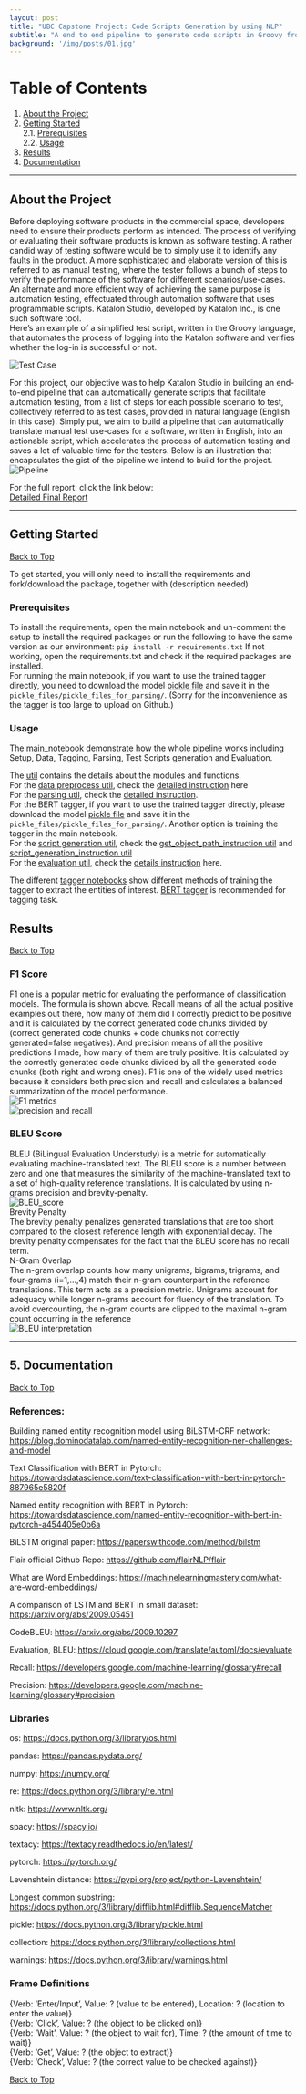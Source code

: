```yaml
---
layout: post
title: "UBC Capstone Project: Code Scripts Generation by using NLP"
subtitle: "A end to end pipeline to generate code scripts in Groovy from English instructions written by customers to accelerate software testing"
background: '/img/posts/01.jpg'
---
```


# Table of Contents  
<!--ts-->
   1. [About the Project](#about-the-project)
   2. [Getting Started](#getting-started)  
        2.1. [Prerequisites](#prerequisites)  
        2.2. [Usage](#usage)  
   3. [Results](#results)  
   4. [Documentation](#documentation)   
<!--te-->

---
## About the Project

Before deploying software products in the commercial space, developers need to ensure their products perform as intended. The process of verifying or evaluating their software products is known as software testing. A rather candid way of testing software would be to simply use it to identify any faults in the product. A more sophisticated and elaborate version of this is referred to as manual testing, where the tester follows a bunch of steps to verify the performance of the software for different scenarios/use-cases. An alternate and more efficient way of achieving the same purpose is automation testing, effectuated through automation software that uses programmable scripts. Katalon Studio, developed by Katalon Inc., is one such software tool.  
Here’s an example of a simplified test script, written in the Groovy language, that automates the process of logging into the Katalon software and verifies whether the log-in is successful or not.

![Test Case](/img/posts-katalon/pipeline1.png)

For this project, our objective was to help Katalon Studio in building an end-to-end pipeline that can automatically generate scripts that facilitate automation testing, from a list of steps for each possible scenario to test, collectively referred to as test cases, provided in natural language (English in this case). 
Simply put, we aim to build a pipeline that can automatically translate manual test use-cases for a software, written in English, into an actionable script, which accelerates the process of automation testing and saves a lot of valuable time for the testers.  Below is an illustration that encapsulates the gist of the pipeline we intend to build for the project.
![Pipeline](/img/posts-katalon/pipeline2.jpg)

For the full report: click the link below: <br>
[Detailed Final Report](https://github.com/lizhiyidaniel/katalon/blob/main/Final%20Report%20-%20Katalon.pdf)

---
##  Getting Started
[Back to Top](#table-of-contents)  

To get started, you will only need to install the requirements and 
fork/download the  package, together with (description needed)

###  Prerequisites
To install the requirements, open the main notebook and un-comment the setup to install the required packages or run the following to have the same version as our environment: 
```pip install -r requirements.txt```
If not working, open the requirements.txt and check if the required packages are installed.<br>
For running the main notebook, if you want to use the trained tagger directly, you need to download the model [pickle file](https://drive.google.com/file/d/1VXX8jcqaZY7p5K1ZQ8NSq3xIqZ8XSj2q/view?usp=sharing) and save it in the `pickle_files/pickle_files_for_parsing/`. (Sorry for the inconvenience as the tagger is too large to upload on Github.)

###  Usage
The [main_notebook](https://github.com/lizhiyidaniel/katalon/blob/main/main_notebook.ipynb) demonstrate how the whole pipeline works including Setup, Data, Tagging, Parsing, Test Scripts generation and Evaluation. <br>


The [util](https://github.com/lizhiyidaniel/katalon/tree/main/util) contains the details about the modules and functions. <br>
For the [data preprocess util](https://github.com/lizhiyidaniel/katalon/tree/main/util/data_preprocess), check the [detailed instruction](https://github.com/lizhiyidaniel/katalon/tree/main/util/data_preprocess/process_steps.md) here<br>
For the [parsing util](https://github.com/lizhiyidaniel/katalon/tree/main/util/parsing), check the [detailed instruction](https://github.com/lizhiyidaniel/katalon/tree/main/util/parsing/parsing_instructions.md).<br>
For the BERT tagger, if you want to use the trained tagger directly, please download the model [pickle file](https://drive.google.com/file/d/1VXX8jcqaZY7p5K1ZQ8NSq3xIqZ8XSj2q/view?usp=sharing) and save it in the `pickle_files/pickle_files_for_parsing/`. Another option is training the tagger in the main notebook. <br>
For the [script generation util](https://github.com/lizhiyidaniel/katalon/tree/main/util/script_generation), check the [get_object_path_instruction util](https://github.com/lizhiyidaniel/katalon/tree/main/util/script_generation/get_object_path_instructions.md) and [script_generation_instruction util](https://github.com/lizhiyidaniel/katalon/tree/main/util/script_generation/script_generation_instructions.md)<br>
For the [evaluation util](https://github.com/lizhiyidaniel/katalon/tree/main/util/evaluation/evaluator.py), check the [details instruction](https://github.com/lizhiyidaniel/katalon/tree/main/util/evaluation/evaluation_instruction.md) here. <br>

The different [tagger notebooks](https://github.com/lizhiyidaniel/katalon/tree/main/notebooks/Taggers) show different methods of training the tagger to extract the entities of interest. [BERT tagger](https://github.com/lizhiyidaniel/katalon/tree/main/notebooks/Taggers/bert_tagger.ipynb) is recommended for tagging task. 



## Results
[Back to Top](#table-of-contents)

### F1 Score <br>

F1 one is a popular metric for evaluating the performance of classification models. The formula is shown above. Recall means of all the actual positive examples out there, how many of them did I correctly predict to be positive and it is calculated by the correct generated code chunks divided by (correct generated code chunks + code chunks not correctly generated=false negatives). And precision means of all the positive predictions I made, how many of them are truly positive. It is calculated by the correctly generated code chunks divided by all the generated code chunks (both right and wrong ones). F1 is one of the widely used metrics because it considers both precision and recall and calculates a balanced summarization of the model performance. <br>
![F1 metrics](/img/posts-katalon/F1.png) <br>
![precision and recall](/img/posts-katalon/F1_score.png)

### BLEU Score <br>
BLEU (BiLingual Evaluation Understudy) is a metric for automatically evaluating machine-translated text. The BLEU score is a number between zero and one that measures the similarity of the machine-translated text to a set of high-quality reference translations.  It is calculated by using n-grams precision and brevity-penalty. <br>
![BLEU_score](/img/posts-katalon/BLEU_score.png) <br>
Brevity Penalty <br>
The brevity penalty penalizes generated translations that are too short compared to the closest reference length with exponential decay. The brevity penalty compensates for the fact that the BLEU score has no recall term. <br>
N-Gram Overlap <br>
The n-gram overlap counts how many unigrams, bigrams, trigrams, and four-grams (i=1,...,4) match their n-gram counterpart in the reference translations. This term acts as a precision metric. Unigrams account for adequacy while longer n-grams account for fluency of the translation. To avoid overcounting, the n-gram counts are clipped to the maximal n-gram count occurring in the reference <br>
![BLEU interpretation](/img/posts-katalon/BLEU_cal.png)


---
## 5. Documentation
[Back to Top](#table-of-contents)

### References: 
Building named entity recognition model using BiLSTM-CRF network: <https://blog.dominodatalab.com/named-entity-recognition-ner-challenges-and-model>

Text Classification with BERT in Pytorch: <https://towardsdatascience.com/text-classification-with-bert-in-pytorch-887965e5820f>

Named entity recognition with BERT in Pytorch: <https://towardsdatascience.com/named-entity-recognition-with-bert-in-pytorch-a454405e0b6a>

BiLSTM original paper: <https://paperswithcode.com/method/bilstm>

Flair official Github Repo: <https://github.com/flairNLP/flair>

What are Word Embeddings: <https://machinelearningmastery.com/what-are-word-embeddings/>

A comparison of LSTM and BERT in small dataset:  <https://arxiv.org/abs/2009.05451>

CodeBLEU: <https://arxiv.org/abs/2009.10297>

Evaluation, BLEU: <https://cloud.google.com/translate/automl/docs/evaluate>

Recall: <https://developers.google.com/machine-learning/glossary#recall>

Precision: <https://developers.google.com/machine-learning/glossary#precision>

### Libraries 
os: <https://docs.python.org/3/library/os.html>

pandas: <https://pandas.pydata.org/>

numpy: <https://numpy.org/>

re: <https://docs.python.org/3/library/re.html>

nltk:  <https://www.nltk.org/>

spacy: <https://spacy.io/>

textacy: <https://textacy.readthedocs.io/en/latest/>

pytorch: <https://pytorch.org/>

Levenshtein distance: <https://pypi.org/project/python-Levenshtein/>

Longest common substring: <https://docs.python.org/3/library/difflib.html#difflib.SequenceMatcher>

pickle: <https://docs.python.org/3/library/pickle.html>

collection: <https://docs.python.org/3/library/collections.html>

warnings: <https://docs.python.org/3/library/warnings.html>

### Frame Definitions
{Verb: ‘Enter/Input’, Value: ? (value to be entered), Location: ? (location to enter the value)}<br>
{Verb: ‘Click’, Value: ? (the object to be clicked on)}<br>
{Verb: ‘Wait’, Value: ? (the object to wait for), Time: ? (the amount of time to wait)}<br>
{Verb: ‘Get’, Value: ? (the object to extract)}<br>
{Verb: ‘Check’, Value: ? (the correct value to be checked against)}

[Back to Top](#table-of-contents) 